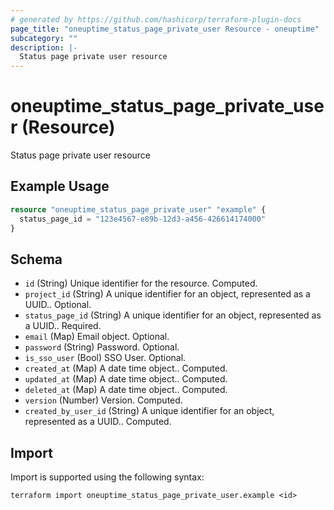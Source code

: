 ```yaml
---
# generated by https://github.com/hashicorp/terraform-plugin-docs
page_title: "oneuptime_status_page_private_user Resource - oneuptime"
subcategory: ""
description: |-
  Status page private user resource
---
```


# oneuptime_status_page_private_user (Resource)

Status page private user resource

## Example Usage

```terraform
resource "oneuptime_status_page_private_user" "example" {
  status_page_id = "123e4567-e89b-12d3-a456-426614174000"
}
```

## Schema

- `id` (String) Unique identifier for the resource. Computed.
- `project_id` (String) A unique identifier for an object, represented as a UUID.. Optional.
- `status_page_id` (String) A unique identifier for an object, represented as a UUID.. Required.
- `email` (Map) Email object. Optional.
- `password` (String) Password. Optional.
- `is_sso_user` (Bool) SSO User. Optional.
- `created_at` (Map) A date time object.. Computed.
- `updated_at` (Map) A date time object.. Computed.
- `deleted_at` (Map) A date time object.. Computed.
- `version` (Number) Version. Computed.
- `created_by_user_id` (String) A unique identifier for an object, represented as a UUID.. Computed.

## Import

Import is supported using the following syntax:

```shell
terraform import oneuptime_status_page_private_user.example <id>
```
